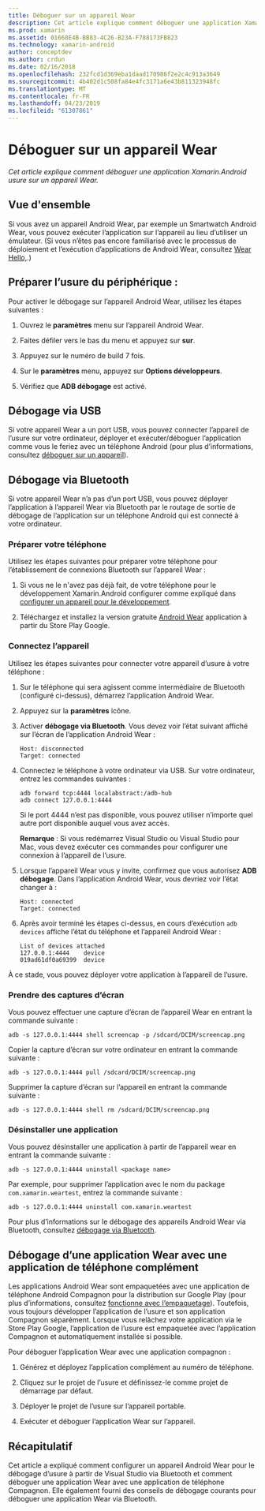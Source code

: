 ```yaml
---
title: Déboguer sur un appareil Wear
description: Cet article explique comment déboguer une application Xamarin.Android usure sur un appareil Wear.
ms.prod: xamarin
ms.assetid: 01668E4B-BB83-4C26-B23A-F788173FB823
ms.technology: xamarin-android
author: conceptdev
ms.author: crdun
ms.date: 02/16/2018
ms.openlocfilehash: 232fcd1d369eba1daad170986f2e2c4c913a3649
ms.sourcegitcommit: 4b402d1c508fa84e4fc3171a6e43b811323948fc
ms.translationtype: MT
ms.contentlocale: fr-FR
ms.lasthandoff: 04/23/2019
ms.locfileid: "61307861"
---
```

# <a name="debug-on-a-wear-device"></a>Déboguer sur un appareil Wear

_Cet article explique comment déboguer une application Xamarin.Android usure sur un appareil Wear._


## <a name="overview"></a>Vue d'ensemble

Si vous avez un appareil Android Wear, par exemple un Smartwatch Android Wear, vous pouvez exécuter l’application sur l’appareil au lieu d’utiliser un émulateur. (Si vous n’êtes pas encore familiarisé avec le processus de déploiement et l’exécution d’applications de Android Wear, consultez [Wear Hello,](~/android/wear/get-started/hello-wear.md).)

## <a name="prepare-the-wear-device"></a>Préparer l’usure du périphérique :

Pour activer le débogage sur l’appareil Android Wear, utilisez les étapes suivantes :

1.  Ouvrez le **paramètres** menu sur l’appareil Android Wear.

2.  Faites défiler vers le bas du menu et appuyez sur **sur**.

3.  Appuyez sur le numéro de build 7 fois.

4.  Sur le **paramètres** menu, appuyez sur **Options développeurs**.

5.  Vérifiez que **ADB débogage** est activé.


## <a name="debugging-over-usb"></a>Débogage via USB

Si votre appareil Wear a un port USB, vous pouvez connecter l’appareil de l’usure sur votre ordinateur, déployer et exécuter/déboguer l’application comme vous le feriez avec un téléphone Android (pour plus d’informations, consultez [déboguer sur un appareil](~/android/deploy-test/debugging/debug-on-device.md)).


## <a name="debugging-over-bluetooth"></a>Débogage via Bluetooth

Si votre appareil Wear n’a pas d’un port USB, vous pouvez déployer l’application à l’appareil Wear via Bluetooth par le routage de sortie de débogage de l’application sur un téléphone Android qui est connecté à votre ordinateur. 

### <a name="prepare-your-phone"></a>Préparer votre téléphone

Utilisez les étapes suivantes pour préparer votre téléphone pour l’établissement de connexions Bluetooth sur l’appareil Wear : 

1.  Si vous ne le n'avez pas déjà fait, de votre téléphone pour le développement Xamarin.Android configurer comme expliqué dans [configurer un appareil pour le développement](~/android/get-started/installation/set-up-device-for-development.md).

2.  Téléchargez et installez la version gratuite [Android Wear](https://play.google.com/store/apps/details?id=com.google.android.wearable.app) application à partir du Store Play Google.

### <a name="connect-the-device"></a>Connectez l’appareil

Utilisez les étapes suivantes pour connecter votre appareil d’usure à votre téléphone :

1.  Sur le téléphone qui sera agissent comme intermédiaire de Bluetooth (configuré ci-dessus), démarrez l’application Android Wear. 

2.  Appuyez sur la **paramètres** icône.

3.  Activer **débogage via Bluetooth**. Vous devez voir l’état suivant affiché sur l’écran de l’application Android Wear :

        Host: disconnected
        Target: connected

4.  Connectez le téléphone à votre ordinateur via USB. Sur votre ordinateur, entrez les commandes suivantes :

    ```shell
    adb forward tcp:4444 localabstract:/adb-hub
    adb connect 127.0.0.1:4444
    ```

    Si le port 4444 n’est pas disponible, vous pouvez utiliser n’importe quel autre port disponible auquel vous avez accès. 

    **Remarque** : Si vous redémarrez Visual Studio ou Visual Studio pour Mac, vous devez exécuter ces commandes pour configurer une connexion à l’appareil de l’usure.

5.  Lorsque l’appareil Wear vous y invite, confirmez que vous autorisez **ADB débogage**. Dans l’application Android Wear, vous devriez voir l’état changer à :

        Host: connected
        Target: connected

6.  Après avoir terminé les étapes ci-dessus, en cours d’exécution `adb devices` affiche l’état du téléphone et l’appareil Android Wear :

        List of devices attached
        127.0.0.1:4444    device
        019ad61df0a69399  device

À ce stade, vous pouvez déployer votre application à l’appareil de l’usure.

<a name="screenshots" />

### <a name="taking-screenshots"></a>Prendre des captures d’écran

Vous pouvez effectuer une capture d’écran de l’appareil Wear en entrant la commande suivante : 

```shell
adb -s 127.0.0.1:4444 shell screencap -p /sdcard/DCIM/screencap.png
```

Copier la capture d’écran sur votre ordinateur en entrant la commande suivante :

```shell
adb -s 127.0.0.1:4444 pull /sdcard/DCIM/screencap.png
```

Supprimer la capture d’écran sur l’appareil en entrant la commande suivante :

```shell
adb -s 127.0.0.1:4444 shell rm /sdcard/DCIM/screencap.png
```


### <a name="uninstalling-an-app"></a>Désinstaller une application

Vous pouvez désinstaller une application à partir de l’appareil wear en entrant la commande suivante :

```shell
adb -s 127.0.0.1:4444 uninstall <package name>
```

Par exemple, pour supprimer l’application avec le nom du package `com.xamarin.weartest`, entrez la commande suivante :

```shell
adb -s 127.0.0.1:4444 uninstall com.xamarin.weartest
```

Pour plus d’informations sur le débogage des appareils Android Wear via Bluetooth, consultez [débogage via Bluetooth](https://developer.android.com/training/wearables/apps/bt-debugging.html).


## <a name="debugging-a-wear-app-with-a-companion-phone-app"></a>Débogage d’une application Wear avec une application de téléphone complément

Les applications Android Wear sont empaquetées avec une application de téléphone Android Compagnon pour la distribution sur Google Play (pour plus d’informations, consultez [fonctionne avec l’empaquetage](~/android/wear/deploy-test/packaging.md)). Toutefois, vous toujours développer l’application de l’usure et son application Compagnon séparément. Lorsque vous relâchez votre application via le Store Play Google, l’application de l’usure est empaquetée avec l’application Compagnon et automatiquement installée si possible.

Pour déboguer l’application Wear avec une application compagnon : 

1.  Générez et déployez l’application complément au numéro de téléphone.

2.  Cliquez sur le projet de l’usure et définissez-le comme projet de démarrage par défaut.

3.  Déployer le projet de l’usure sur l’appareil portable.

4.  Exécuter et déboguer l’application Wear sur l’appareil.

 
## <a name="summary"></a>Récapitulatif

Cet article a expliqué comment configurer un appareil Android Wear pour le débogage d’usure à partir de Visual Studio via Bluetooth et comment déboguer une application Wear avec une application de téléphone Compagnon. Elle également fourni des conseils de débogage courants pour déboguer une application Wear via Bluetooth.

